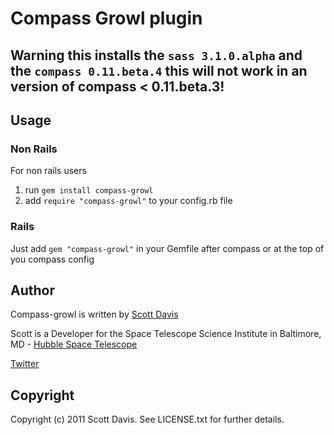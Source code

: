 # Compass Growl plugin


## Warning this installs the `sass 3.1.0.alpha` and the `compass 0.11.beta.4` this will not work in an version of compass < 0.11.beta.3!

## Usage


### Non Rails

For non rails users 

1. run `gem install compass-growl`
2. add `require "compass-growl"` to your config.rb file

### Rails

Just add `gem "compass-growl"` in your Gemfile after compass or at the top of you compass config

## Author

  Compass-growl is written by [Scott Davis](http://sdavis.info)
  
  Scott is a Developer for the Space Telescope Science Institute in Baltimore, MD - [Hubble Space Telescope](http://hubblesite.org)
  
  [Twitter](http://twitter.com/jetviper21)

## Copyright

Copyright (c) 2011 Scott Davis. See LICENSE.txt for further details.